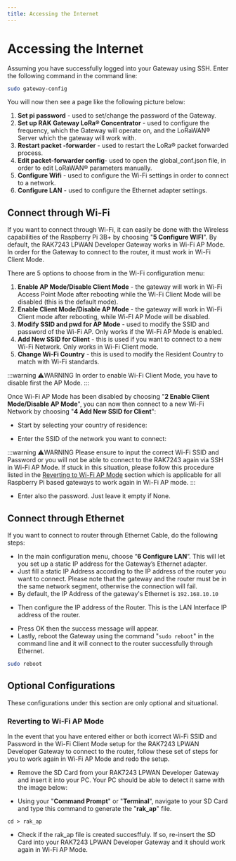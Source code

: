 ```yaml
---
title: Accessing the Internet
---
```

# Accessing the Internet

Assuming you have successfully logged into your Gateway using SSH. Enter the following command in the command line:
```sh
sudo gateway-config
```

You will now then see a page like the following picture below:

<rk-img
  src="/assets/images/quick-start-guide/rak7243/5.accessing the internet/config-options.png"
  width="100%"
  figure-number="1"
  caption="Configuration Options for the Gateway"
/>

1. **Set pi password** - used to set/change the password of the Gateway.
2. **Set up RAK Gateway LoRa® Concentrator** - used to configure the frequency, which the Gateway will operate on, and the LoRaWAN® Server which the gateway will work with.
3. **Restart packet -forwarder** - used to restart the LoRa® packet forwarded process.
4. **Edit packet-forwarder config**- used to open the global_conf.json file, in order to edit LoRaWAN® parameters manually.
5. **Configure Wifi** - used to configure the Wi-Fi settings in order to connect to a network.
6. **Configure LAN** - used to configure the Ethernet adapter settings.

## Connect through Wi-Fi
If you want to connect through Wi-Fi, it can easily be done with the Wireless capabilities of the Raspberry Pi 3B+ by choosing "**5 Configure WIFI**". By default, the RAK7243 LPWAN Developer Gateway works in Wi-Fi AP Mode. In order for the Gateway to connect to the router, it must work in Wi-Fi Client Mode.

<rk-img
  src="/assets/images/quick-start-guide/rak7243/5.accessing the internet/wifi-config.png"
  width="100%"
  figure-number="2"
  caption="Configuration options for WIFI"
/>

There are 5 options to choose from in the Wi-Fi configuration menu:

1. **Enable AP Mode/Disable Client Mode** - the gateway will work in Wi-Fi Access Point Mode after rebooting while the Wi-Fi Client Mode will be disabled (this is the default mode).
2. **Enable Client Mode/Disable AP Mode** - the gateway will work in Wi-Fi Client mode after rebooting, while Wi-FI AP Mode will be disabled.
3. **Modify SSID and pwd for AP Mode** - used to modify the SSID and password of the Wi-Fi AP. Only works if the Wi-Fi AP Mode is enabled.
4. **Add New SSID for Client** - this is used if you want to connect to a new Wi-Fi Network. Only works in Wi-Fi Client mode.
5. **Change Wi-Fi Country** - this is used to modify the Resident Country to match with Wi-Fi standards.

:::warning ⚠️WARNING
 In order to enable Wi-Fi Client Mode, you have to disable first the AP Mode.
:::

Once Wi-Fi AP Mode has been disabled by choosing "**2 Enable Client Mode/Disable AP Mode**", you can now then connect to a new Wi-Fi Network by choosing "**4 Add New SSID for Client**":

<rk-img
  src="/assets/images/quick-start-guide/rak7243/5.accessing the internet/wifi-ssid.png"
  width="100%"
  figure-number="3"
  caption="Add a new SSID"
/>

* Start by selecting your country of residence:

<rk-img
  src="/assets/images/quick-start-guide/rak7243/5.accessing the internet/region.png"
  width="100%"
  figure-number="4"
  caption="Selecting Country of Residence"
/>

* Enter the SSID of the network you want to connect:

:::warning ⚠️WARNING
 Please ensure to input the correct Wi-Fi SSID and Password or you will not be able to connect to the RAK7243 again via SSH in Wi-Fi AP Mode. If stuck in this situation, please follow this procedure listed in the [Reverting to Wi-Fi AP Mode](#reverting-to-wi-fi-ap-mode) section which is applicable for all Raspberry Pi based gateways to work again in Wi-Fi AP mode.
:::

<rk-img
  src="/assets/images/quick-start-guide/rak7243/5.accessing the internet/set-wifi.png"
  width="100%"
  figure-number="5"
  caption="SID of the Network you want to connect to"
/>

* Enter also the password. Just leave it empty if None.

<rk-img
  src="/assets/images/quick-start-guide/rak7243/5.accessing the internet/set-password.png"
  width="100%"
  figure-number="6"
  caption="Password of the Wi-Fi"
/>

## Connect through Ethernet
If you want to connect to router through Ethernet Cable, do the following steps:

* In the main configuration menu, choose “**6 Configure LAN**”. This will let you set up a static IP address for the Gateway’s Ethernet adapter.
* Just fill a static IP Address according to the IP address of the router you want to connect. Please note that the gateway and the router must be in the same network segment, otherwise the connection will fail.
* By default, the IP Address of the gateway's Ethernet is `192.168.10.10`

<rk-img
  src="/assets/images/quick-start-guide/rak7243/5.accessing the internet/gateway-eth-ip.png"
  width="100%"
  figure-number="7"
  caption="Default Gateway Ethernet IP Address"
/>

* Then configure the IP address of the Router. This is the LAN Interface IP address of the router.

<rk-img
  src="/assets/images/quick-start-guide/rak7243/5.accessing the internet/router-eth-ip.png"
  width="100%"
  figure-number="8"
  caption="LAN Interface IP Address of the Router"
/>

* Press OK then the success message will appear.
* Lastly, reboot the Gateway using the command "`sudo reboot`" in the command line and it will connect to the router successfully through Ethernet.
```sh
sudo reboot
```

## Optional Configurations
These configurations under this section are only optional and situational.

### Reverting to Wi-Fi AP Mode
In the event that you have entered either or both icorrect Wi-Fi SSID and Password in the Wi-Fi Client Mode setup for the RAK7243 LPWAN Developer Gateway to connect to the router, follow these set of steps for you to work again in Wi-Fi AP Mode and redo the setup.

* Remove the SD Card from your RAK7243 LPWAN Developer Gateway and insert it into your PC. Your PC should be able to detect it same with the image below:

<rk-img
  src="/assets/images/quick-start-guide/rak7243/5.accessing the internet/rak-ap-file.png"
  width="50%"
  figure-number="9"
  caption="Creating rak_ap file to your SD Card"
/>

* Using your "**Command Prompt**" or "**Terminal**", navigate to your SD Card and type this command to generate the "**rak_ap**" file.

```
cd > rak_ap
```

* Check if the rak_ap file is created succesffuly. If so, re-insert the SD Card into your RAK7243 LPWAN Developer Gateway and it should work again in Wi-Fi AP Mode.